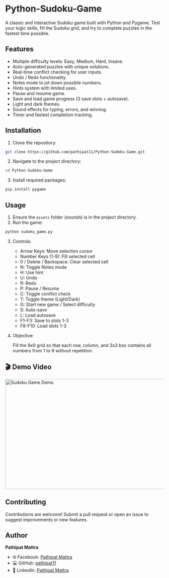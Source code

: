 # Python-Sudoku-Game

A classic and interactive Sudoku game built with Python and Pygame. Test your logic skills, fill the Sudoku grid, and try to complete puzzles in the fastest time possible.

## Features

* Multiple difficulty levels: Easy, Medium, Hard, Insane.
* Auto-generated puzzles with unique solutions.
* Real-time conflict checking for user inputs.
* Undo / Redo functionality.
* Notes mode to jot down possible numbers.
* Hints system with limited uses.
* Pause and resume game.
* Save and load game progress (3 save slots + autosave).
* Light and dark themes.
* Sound effects for typing, errors, and winning.
* Timer and fastest completion tracking.

## Installation

1. Clone the repository:

```bash
git clone https://github.com/pathipat11/Python-Sudoku-Game.git
```

2. Navigate to the project directory:

```bash
cd Python-Sudoku-Game
```

3. Install required packages:

```bash
pip install pygame
```

## Usage

1. Ensure the `assets` folder (sounds) is in the project directory.
2. Run the game:

```bash
python sudoku_game.py
```

3. Controls:

   * Arrow Keys: Move selection cursor
   * Number Keys (1-9): Fill selected cell
   * 0 / Delete / Backspace: Clear selected cell
   * N: Toggle Notes mode
   * H: Use hint
   * U: Undo
   * R: Redo
   * P: Pause / Resume
   * C: Toggle conflict check
   * T: Toggle theme (Light/Dark)
   * G: Start new game / Select difficulty
   * S: Auto-save
   * L: Load autosave
   * F1-F3: Save to slots 1-3
   * F8-F10: Load slots 1-3

4. Objective:

   Fill the 9x9 grid so that each row, column, and 3x3 box contains all numbers from 1 to 9 without repetition.

## 🎬 Demo Video

<img src="assets/videos/demo-Sudoku-Game.gif" alt="Sudoku Game Demo" width="540" height="350" />

## Contributing

Contributions are welcome! Submit a pull request or open an issue to suggest improvements or new features.

## Author

**Pathipat Mattra**

* 🌐 Facebook: [Pathipat Mattra](https://facebook.com/pathipat.mattra)
* 💻 GitHub: [pathipat11](https://github.com/pathipat11)
* 💼 LinkedIn: [Pathipat Mattra](https://linkedin.com/in/viixl)
